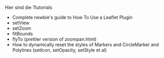 Hier sind die Ttutorials
 - Complete newbie's guide to How To Use a Leaflet Plugin
 - setView
 - setZoom
 - fitBounds
 - flyTo (prettier version of zoompan.html)
 - How to dynamically reset the styles of Markers and CircleMarker and Polylines (setIcon, setOpacity, setStyle et al) 
